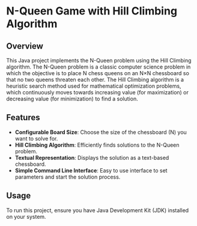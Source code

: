 # N-Queen Game with Hill Climbing Algorithm

## Overview

This Java project implements the N-Queen problem using the Hill Climbing algorithm. The N-Queen problem is a classic computer science problem in which the objective is to place N chess queens on an N×N chessboard so that no two queens threaten each other. The Hill Climbing algorithm is a heuristic search method used for mathematical optimization problems, which continuously moves towards increasing value (for maximization) or decreasing value (for minimization) to find a solution.

## Features

- **Configurable Board Size**: Choose the size of the chessboard (N) you want to solve for.
- **Hill Climbing Algorithm**: Efficiently finds solutions to the N-Queen problem.
- **Textual Representation**: Displays the solution as a text-based chessboard.
- **Simple Command Line Interface**: Easy to use interface to set parameters and start the solution process.

## Usage

To run this project, ensure you have Java Development Kit (JDK) installed on your system.

